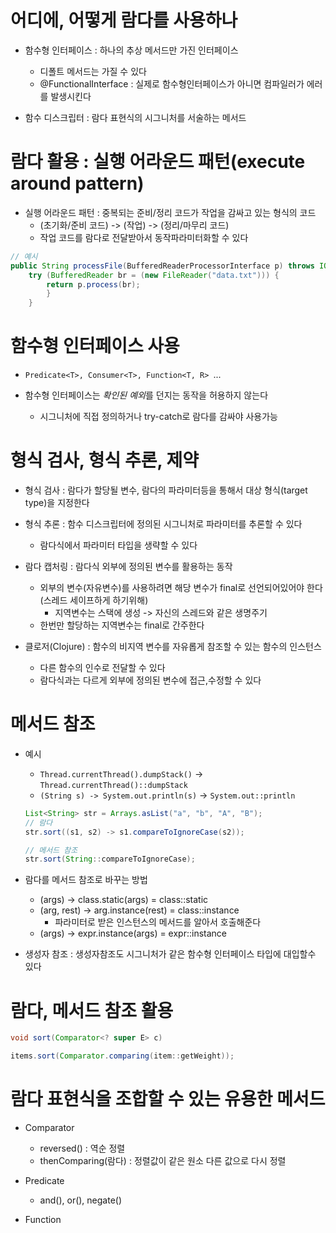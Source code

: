 # 어디에, 어떻게 람다를 사용하나
- 함수형 인터페이스 : 하나의 추상 메서드만 가진 인터페이스
    - 디폴트 메서드는 가질 수 있다
    - @FunctionalInterface : 실제로 함수형인터페이스가 아니면 컴파일러가 에러를 발생시킨다

- 함수 디스크립터 : 람다 표현식의 시그니처를 서술하는 메서드

# 람다 활용 : 실행 어라운드 패턴(execute around  pattern)
- 실행 어라운드 패턴 : 중복되는 준비/정리 코드가 작업을 감싸고 있는 형식의 코드
    - (초기화/준비 코드) -> (작업) -> (정리/마무리 코드)
    - 작업 코드를 람다로 전달받아서 동작파라미터화할 수 있다

```java
// 예시
public String processFile(BufferedReaderProcessorInterface p) throws IOException {
    try (BufferedReader br = (new FileReader("data.txt"))) {
        return p.process(br);
        }
    }
```

# 함수형 인터페이스 사용
- `Predicate<T>, Consumer<T>, Function<T, R> `...

- 함수형 인터페이스는 *확인된 예외*를 던지는 동작을 허용하지 않는다
    - 시그니처에 직접 정의하거나 try-catch로 람다를 감싸야 사용가능

# 형식 검사, 형식 추론, 제약
- 형식 검사 : 람다가 할당될 변수, 람다의 파라미터등을 통해서 대상 형식(target type)을 지정한다

- 형식 추론 : 함수 디스크립터에 정의된 시그니처로 파라미터를 추론할 수 있다
    - 람다식에서 파라미터 타입을 생략할 수 있다


- 람다 캡처링 : 람다식 외부에 정의된 변수를 활용하는 동작
    - 외부의 변수(자유변수)를 사용하려면 해당 변수가 final로 선언되어있어야 한다(스레드 세이프하게 하기위해)
        - 지역변수는 스택에 생성 -> 자신의 스레드와 같은 생명주기 
    - 한번만 할당하는 지역변수는 final로 간주한다

- 클로저(Clojure) : 함수의 비지역 변수를 자유롭게 참조할 수 있는 함수의 인스턴스
    - 다른 함수의 인수로 전달할 수 있다
    - 람다식과는 다르게 외부에 정의된 변수에 접근,수정할 수 있다

# 메서드 참조
- 예시
    - `Thread.currentThread().dumpStack()` -> `Thread.currentThread()::dumpStack`
    - `(String s) -> System.out.println(s)` -> `System.out::println`
    ```java
    List<String> str = Arrays.asList("a", "b", "A", "B");
    // 람다
    str.sort((s1, s2) -> s1.compareToIgnoreCase(s2));

    // 메서드 참조
    str.sort(String::compareToIgnoreCase);
    ```

- 람다를 메서드 참조로 바꾸는 방법
    - (args) -> class.static(args) = class::static
    - (arg, rest) -> arg.instance(rest) = class::instance
        - 파라미터로 받은 인스턴스의 메서드를 알아서 호출해준다
    - (args) -> expr.instance(args) = expr::instance

- 생성자 참조 : 생성자참조도 시그니처가 같은 함수형 인터페이스 타입에 대입할수 있다

# 람다, 메서드 참조 활용
```java
void sort(Comparator<? super E> c)

items.sort(Comparator.comparing(item::getWeight));
```
# 람다 표현식을 조합할 수 있는 유용한 메서드
- Comparator
    - reversed() : 역순 정렬
    - thenComparing(람다) : 정렬값이 같은 원소 다른 값으로 다시 정렬

- Predicate
    - and(), or(), negate()

- Function


